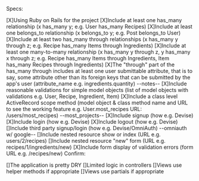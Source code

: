 Specs:

 [X]Using Ruby on Rails for the project
 [X]Include at least one has_many relationship (x has_many y; e.g. User has_many Recipes)
 [X]Include at least one belongs_to relationship (x belongs_to y; e.g. Post belongs_to User)
 [X]Include at least two has_many through relationships (x has_many y through z; e.g. Recipe has_many Items through Ingredients)
 [X]Include at least one many-to-many relationship (x has_many y through z, y has_many x through z; e.g. Recipe has_many Items through Ingredients, Item has_many Recipes through Ingredients)
 [X]The "through" part of the has_many through includes at least one user submittable attribute, that is to say, some attribute other than its foreign keys that can be submitted by the app's user (attribute_name e.g. ingredients.quantity) --notes--
 [X]Include reasonable validations for simple model objects (list of model objects with validations e.g. User, Recipe, Ingredient, Item)
 [X]Include a class level ActiveRecord scope method (model object & class method name and URL to see the working feature e.g. User.most_recipes URL: /users/most_recipes) --most_projects--
 [X]Include signup (how e.g. Devise)
 [X]Include login (how e.g. Devise)
 [X]Include logout (how e.g. Devise)
 []Include third party signup/login (how e.g. Devise/OmniAuth) --omniauth w/ google--
 []Include nested resource show or index (URL e.g. users/2/recipes)
 []Include nested resource "new" form (URL e.g. recipes/1/ingredients/new)
 [X]Include form display of validation errors (form URL e.g. /recipes/new)
Confirm:

 []The application is pretty DRY
 []Limited logic in controllers
 []Views use helper methods if appropriate
 []Views use partials if appropriate